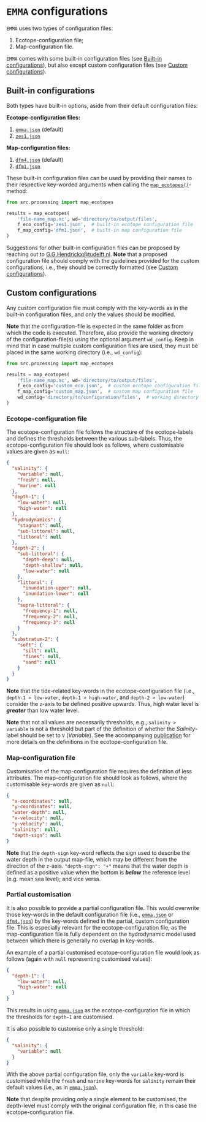 # `EMMA` configurations
`EMMA` uses two types of configuration files:
 1. Ecotope-configuration file;
 1. Map-configuration file.

`EMMA` comes with some built-in configuration files (see [Built-in configurations](#built-in-configurations)), but also
except custom configuration files (see [Custom configurations](#custom-configurations)).

## Built-in configurations
Both types have built-in options, aside from their default configuration files:

**Ecotope-configuration files:**
 1. [`emma.json`](emma.json) (default)
 1. [`zes1.json`](zes1.json)

**Map-configuration files:**
 1. [`dfm4.json`](dfm4.json) (default)
 1. [`dfm1.json`](dfm1.json)
    
These built-in configuration files can be used by providing their names to their respective key-worded arguments when
calling the [`map_ecotopes()`](../src/processing.py)-method:
```python
from src.processing import map_ecotopes

results = map_ecotopes(
    'file-name_map.nc', wd='directory/to/output/files',
    f_eco_config='zes1.json',  # built-in ecotope configuration file
    f_map_config='dfm1.json',  # built-in map configuration file
)
```

Suggestions for other built-in configuration files can be proposed by reaching out to
[G.G.Hendrickx@tudelft.nl](mailto:G.G.Hendrickx@tudelft.nl?subject=[GitHub]%20EMMA:%20Built-in%20configuration-file).
**Note** that a proposed configuration file should comply with the guidelines provided for the custom configurations,
i.e., they should be correctly formatted (see [Custom configurations](#custom-configurations)).

## Custom configurations
Any custom configuration file must comply with the key-words as in the built-in configuration files, and only the values
should be modified.

**Note** that the configuration-file is expected in the same folder as from which the code is executed. Therefore, also 
provide the working directory of the configuration-file(s) using the optional argument `wd_config`. Keep in mind that in
case multiple custom configuration files are used, they must be placed in the same working directory (i.e., 
`wd_config`):
```python
from src.processing import map_ecotopes

results = map_ecotopes(
    'file-name_map.nc', wd='directory/to/output/files',
    f_eco_config='custom_eco.json',  # custom ecotope configuration file
    f_map_config='custom_map.json',  # custom map configuration file
    wd_config='directory/to/configuration/files',  # working directory with custom configuration file(s)
)
```

### Ecotope-configuration file
The ecotope-configuration file follows the structure of the ecotope-labels and defines the thresholds between the 
various sub-labels. Thus, the ecotope-configuration file should look as follows, where customisable values are given as
`null`:
```json
{
  "salinity": {
    "variable": null,
    "fresh": null,
    "marine": null
  },
  "depth-1": {
    "low-water": null,
    "high-water": null
  },
  "hydrodynamics": {
    "stagnant": null,
    "sub-littoral": null,
    "littoral": null
  },
  "depth-2": {
    "sub-littoral": {
      "depth-deep": null,
      "depth-shallow": null,
      "low-water": null
    },
    "littoral": {
      "inundation-upper": null,
      "inundation-lower": null
    },
    "supra-littoral": {
      "frequency-1": null,
      "frequency-2": null,
      "frequency-3": null
    }
  },
  "substratum-2": {
    "soft": {
      "silt": null,
      "fines": null,
      "sand": null
    }
  }
}
```

**Note** that the tide-related key-words in the ecotope-configuration file (i.e., `depth-1 > low-water`, 
`depth-1 > high-water`, and `depth-2 > low-water`) consider the `z`-axis to be defined positive upwards. Thus, high 
water level is _**greater**_ than low water level.

**Note** that not all values are necessarily thresholds, e.g., `salinity > variable` is not a threshold but part of the
definition of whether the _Salinity_-label should be set to `V` (_Variable_). See the accompanying 
[publication]() for more details on the definitions in the ecotope-configuration file.

### Map-configuration file
Customisation of the map-configuration file requires the definition of less attributes. The map-configuration file 
should look as follows, where the customisable key-words are given as `null`:
```json
{
  "x-coordinates": null,
  "y-coordinates": null,
  "water-depth": null,
  "x-velocity": null,
  "y-velocity": null,
  "salinity": null,
  "depth-sign": null
}
```
**Note** that the `depth-sign` key-word reflects the sign used to describe the water depth in the output map-file, which 
may be different from the direction of the `z`-axis. `"depth-sign": "+"` means that the water depth is defined as a 
positive value when the bottom is _**below**_ the reference level (e.g. mean sea level); and vice versa. 

### Partial customisation
It is also possible to provide a partial configuration file. This would overwrite those key-words in the default 
configuration file (i.e., [`emma.json`](emma.json) or [`dfm4.json`](dfm4.json)) by the key-words defined in the partial,
custom configuration file. This is especially relevant for the ecotope-configuration file, as the map-configuration file
is fully dependent on the hydrodynamic model used between which there is generally no overlap in key-words.

An example of a partial customised ecotope-configuration file would look as follows (again with `null` representing
customised values):
```json
{
  "depth-1": {
    "low-water": null,
    "high-water": null
  }
}
```

This results in using [`emma.json`](emma.json) as the ecotope-configuration file in which the thresholds for `depth-1`
are customised.

It is also possible to customise only a single threshold:
```json
{
  "salinity": {
    "variable": null
  }
}
```
With the above partial configuration file, only the `variable` key-word is customised while the `fresh` and `marine`
key-words for `salinity` remain their default values (i.e., as in [`emma.json`](emma.json)).

**Note** that despite providing only a single element to be customised, the depth-level must comply with the original
configuration file, in this case the ecotope-configuration file.
